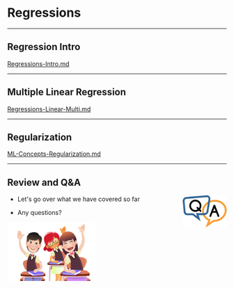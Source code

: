 # Regressions


---

## Regression Intro

[Regressions-Intro.md](Regressions-Intro.md)


---

## Multiple Linear Regression

[Regressions-Linear-Multi.md](Regressions-Linear-Multi.md)

---

## Regularization

[ML-Concepts-Regularization.md](ML-Concepts-Regularization.md)

---

## Review and Q&A

<img src="../../assets/images/icons/q-and-a-1.png" style="width:20%;float:right;" /><!-- {"left" : 12.82, "top" : 1.79, "height" : 3.07, "width" : 4.13} -->



- Let's go over what we have covered so far

- Any questions?

<img src="../../assets/images/icons/quiz-icon.png" style="width:40%;" /><!-- {"left" : 4.43, "top" : 5.05, "height" : 5.76, "width" : 8.65} -->

